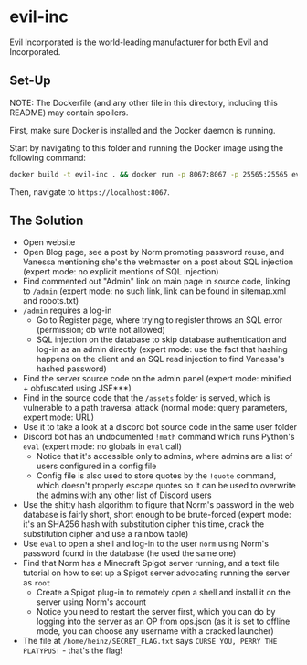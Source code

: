 # evil-inc
Evil Incorporated is the world-leading manufacturer for both Evil and Incorporated.

## Set-Up
NOTE: The Dockerfile (and any other file in this directory, including this README) may contain spoilers.

First, make sure Docker is installed and the Docker daemon is running.

Start by navigating to this folder and running the Docker image using the following command:
```sh
docker build -t evil-inc . && docker run -p 8067:8067 -p 25565:25565 evil-inc
```
Then, navigate to `https://localhost:8067`.

## The Solution
- Open website
- Open Blog page, see a post by Norm promoting password reuse, and Vanessa mentioning she's the webmaster on a post about SQL injection (expert mode: no explicit mentions of SQL injection)
- Find commented out "Admin" link on main page in source code, linking to `/admin` (expert mode: no such link, link can be found in sitemap.xml and robots.txt)
- `/admin` requires a log-in
  - Go to Register page, where trying to register throws an SQL error (permission; db write not allowed)
  - SQL injection on the database to skip database authentication and log-in as an admin directly (expert mode: use the fact that hashing happens on the client and an SQL read injection to find Vanessa's hashed password)
- Find the server source code on the admin panel (expert mode: minified + obfuscated using JSF***)
- Find in the source code that the `/assets` folder is served, which is vulnerable to a path traversal attack (normal mode: query parameters, expert mode: URL)
- Use it to take a look at a discord bot source code in the same user folder
- Discord bot has an undocumented `!math` command which runs Python's `eval` (expert mode: no globals in `eval` call)
  - Notice that it's accessible only to admins, where admins are a list of users configured in a config file
  - Config file is also used to store quotes by the `!quote` command, which doesn't properly escape quotes so it can be used to overwrite the admins with any other list of Discord users
- Use the shitty hash algorithm to figure that Norm's password in the web database is fairly short, short enough to be brute-forced (expert mode: it's an SHA256 hash with substitution cipher this time, crack the substitution cipher and use a rainbow table)
- Use `eval` to open a shell and log-in to the user `norm` using Norm's password found in the database (he used the same one)
- Find that Norm has a Minecraft Spigot server running, and a text file tutorial on how to set up a Spigot server advocating running the server as `root`
  - Create a Spigot plug-in to remotely open a shell and install it on the server using Norm's account
  - Notice you need to restart the server first, which you can do by logging into the server as an OP from ops.json (as it is set to offline mode, you can choose any username with a cracked launcher)
- The file at `/home/heinz/SECRET_FLAG.txt` says `CURSE YOU, PERRY THE PLATYPUS!` - that's the flag!
